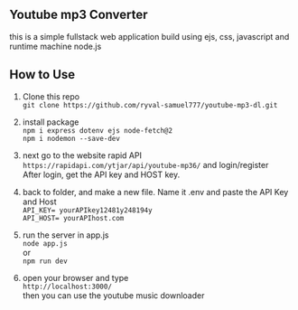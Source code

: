 

## Youtube mp3 Converter 
this is a simple fullstack web application build using ejs, css, javascript and runtime machine node.js 


## How to Use 

1. Clone this repo <br>
`git clone https://github.com/ryval-samuel777/youtube-mp3-dl.git`

2. install package <br>
`npm i express dotenv ejs node-fetch@2` <br>
`npm i nodemon --save-dev` <br>

3. next go to the website rapid API `https://rapidapi.com/ytjar/api/youtube-mp36/` and login/register <br>
After login, get the API key and HOST key. 

4. back to folder, and make a new file. Name it .env and paste the API Key and Host <br>
`API_KEY= yourAPIkey12481y248194y ` <br>
`API_HOST= yourAPIhost.com `

5. run the server in app.js <br>
`node app.js` <br>
or <br>
`npm run dev` <br>

6. open your browser and type <br>
`http://localhost:3000/` <br>
then you can use the youtube music downloader 
